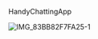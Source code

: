 HandyChattingApp

![IMG_83BB82F7FA25-1](https://user-images.githubusercontent.com/70827896/149075105-99d563d7-72cd-412b-9099-795729d3897f.jpeg)
